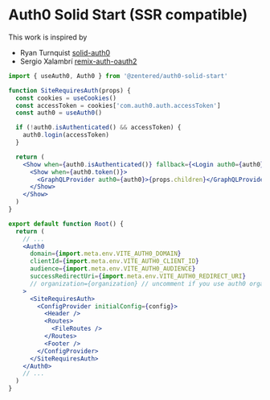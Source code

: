 # Auth0 Solid Start (SSR compatible)

This work is inspired by

- Ryan Turnquist [solid-auth0](https://github.com/rturnq/solid-auth0)
- Sergio Xalambrí
  [remix-auth-oauth2](https://github.com/sergiodxa/remix-auth-oauth2)

```jsx
import { useAuth0, Auth0 } from '@zentered/auth0-solid-start'

function SiteRequiresAuth(props) {
  const cookies = useCookies()
  const accessToken = cookies['com.auth0.auth.accessToken']
  const auth0 = useAuth0()

  if (!auth0.isAuthenticated() && accessToken) {
    auth0.login(accessToken)
  }

  return (
    <Show when={auth0.isAuthenticated()} fallback={<Login auth0={auth0} />}>
      <Show when={auth0.token()}>
        <GraphQLProvider auth0={auth0}>{props.children}</GraphQLProvider>
      </Show>
    </Show>
  )
}

export default function Root() {
  return (
    // ...
    <Auth0
      domain={import.meta.env.VITE_AUTH0_DOMAIN}
      clientId={import.meta.env.VITE_AUTH0_CLIENT_ID}
      audience={import.meta.env.VITE_AUTH0_AUDIENCE}
      successRedirectUri={import.meta.env.VITE_AUTH0_REDIRECT_URI}
      // organization={organization} // uncomment if you use auth0 organizations
    >
      <SiteRequiresAuth>
        <ConfigProvider initialConfig={config}>
          <Header />
          <Routes>
            <FileRoutes />
          </Routes>
          <Footer />
        </ConfigProvider>
      </SiteRequiresAuth>
    </Auth0>
    // ...
  )
}
```

